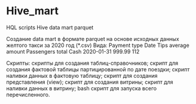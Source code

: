 # Hive_mart 
HQL scripts Hive data mart parquet

Создание data mart в формате parquet на основе исходных данных желтого такси за 2020 год (*.csv)
Вида:
Payment type	Date	      Tips average amount	Passengers total
Cash	        2020-01-31	999.99	             112

Скрипты:
скрипты для создания таблиц-справочников; 
скрипт для создания фактовой таблицы партицированной по дате поездки; 
скрипт наливки данных в фактовую таблицу; 
скрипт для создания представления (view); 
скрипт для создания витрины; 
скрипт для наливки данных в витрину; 
bash скрипт для запуска всего перечисленного.  
